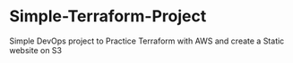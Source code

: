 # Simple-Terraform-Project
Simple DevOps project to Practice Terraform with AWS and create a Static website on S3 
